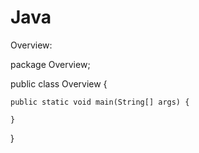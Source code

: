 # Java

Overview:

package Overview;

public class Overview {

	public static void main(String[] args) {
 
	}
 
}

